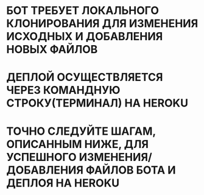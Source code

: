 # БОТ ТРЕБУЕТ ЛОКАЛЬНОГО КЛОНИРОВАНИЯ ДЛЯ ИЗМЕНЕНИЯ ИСХОДНЫХ И ДОБАВЛЕНИЯ НОВЫХ ФАЙЛОВ
# ДЕПЛОЙ ОСУЩЕСТВЛЯЕТСЯ ЧЕРЕЗ КОМАНДНУЮ СТРОКУ(ТЕРМИНАЛ) НА HEROKU 
# ТОЧНО СЛЕДУЙТЕ ШАГАМ, ОПИСАННЫМ НИЖЕ, ДЛЯ УСПЕШНОГО ИЗМЕНЕНИЯ/ДОБАВЛЕНИЯ ФАЙЛОВ БОТА И ДЕПЛОЯ НА HEROKU
